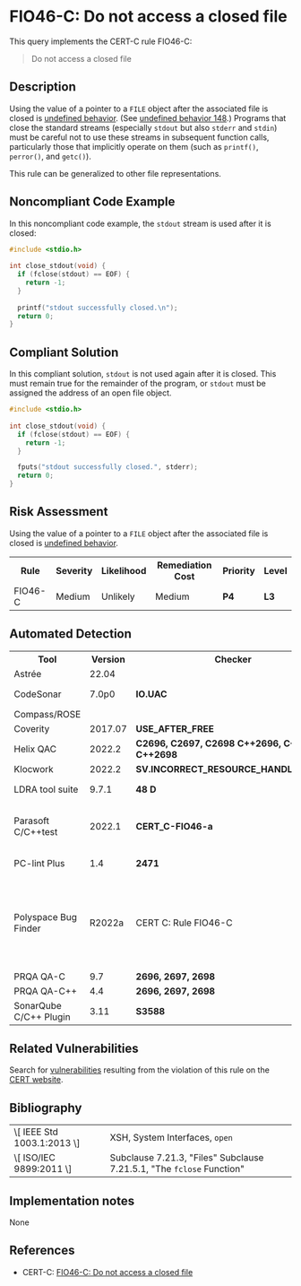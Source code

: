 # FIO46-C: Do not access a closed file

This query implements the CERT-C rule FIO46-C:

> Do not access a closed file



## Description

Using the value of a pointer to a `FILE` object after the associated file is closed is [undefined behavior](https://wiki.sei.cmu.edu/confluence/display/c/BB.+Definitions#BB.Definitions-undefinedbehavior). (See [undefined behavior 148](https://wiki.sei.cmu.edu/confluence/display/c/CC.+Undefined+Behavior#CC.UndefinedBehavior-ub_148).) Programs that close the standard streams (especially `stdout` but also `stderr` and `stdin`) must be careful not to use these streams in subsequent function calls, particularly those that implicitly operate on them (such as `printf()`, `perror()`, and `getc()`).

This rule can be generalized to other file representations.

## Noncompliant Code Example

In this noncompliant code example, the `stdout` stream is used after it is closed:

```cpp
#include <stdio.h>
 
int close_stdout(void) {
  if (fclose(stdout) == EOF) {
    return -1;
  }
 
  printf("stdout successfully closed.\n");
  return 0;
}
```

## Compliant Solution

In this compliant solution, `stdout` is not used again after it is closed. This must remain true for the remainder of the program, or `stdout` must be assigned the address of an open file object.

```cpp
#include <stdio.h>
 
int close_stdout(void) {
  if (fclose(stdout) == EOF) {
    return -1;
  }

  fputs("stdout successfully closed.", stderr);
  return 0;
}
```

## Risk Assessment

Using the value of a pointer to a `FILE` object after the associated file is closed is [undefined behavior](https://wiki.sei.cmu.edu/confluence/display/c/BB.+Definitions#BB.Definitions-undefinedbehavior).

<table> <tbody> <tr> <th> Rule </th> <th> Severity </th> <th> Likelihood </th> <th> Remediation Cost </th> <th> Priority </th> <th> Level </th> </tr> <tr> <td> FIO46-C </td> <td> Medium </td> <td> Unlikely </td> <td> Medium </td> <td> <strong>P4</strong> </td> <td> <strong>L3</strong> </td> </tr> </tbody> </table>


## Automated Detection

<table> <tbody> <tr> <th> Tool </th> <th> Version </th> <th> Checker </th> <th> Description </th> </tr> <tr> <td> <a> Astrée </a> </td> <td> 22.04 </td> <td> </td> <td> Supported </td> </tr> <tr> <td> <a> CodeSonar </a> </td> <td> 7.0p0 </td> <td> <strong>IO.UAC</strong> </td> <td> Use after close </td> </tr> <tr> <td> <a> Compass/ROSE </a> </td> <td> </td> <td> </td> <td> </td> </tr> <tr> <td> <a> Coverity </a> </td> <td> 2017.07 </td> <td> <strong>USE_AFTER_FREE</strong> </td> <td> Implemented </td> </tr> <tr> <td> <a> Helix QAC </a> </td> <td> 2022.2 </td> <td> <strong>C2696, C2697, C2698</strong> <strong>C++2696, C++2697, C++2698</strong> </td> <td> </td> </tr> <tr> <td> <a> Klocwork </a> </td> <td> 2022.2 </td> <td> <strong>SV.INCORRECT_RESOURCE_HANDLING.URH</strong> </td> <td> </td> </tr> <tr> <td> <a> LDRA tool suite </a> </td> <td> 9.7.1 </td> <td> <strong>48 D</strong> </td> <td> Partially implemented </td> </tr> <tr> <td> <a> Parasoft C/C++test </a> </td> <td> 2022.1 </td> <td> <strong>CERT_C-FIO46-a</strong> </td> <td> Do not use resources that have been freed </td> </tr> <tr> <td> <a> PC-lint Plus </a> </td> <td> 1.4 </td> <td> <strong>2471</strong> </td> <td> Fully supported </td> </tr> <tr> <td> <a> Polyspace Bug Finder </a> </td> <td> R2022a </td> <td> <a> CERT C: Rule FIO46-C </a> </td> <td> Checks for use of previously closed resource (rule partially covered) </td> </tr> <tr> <td> <a> PRQA QA-C </a> </td> <td> 9.7 </td> <td> <strong>2696, 2697, 2698</strong> </td> <td> </td> </tr> <tr> <td> <a> PRQA QA-C++ </a> </td> <td> 4.4 </td> <td> <strong>2696, 2697, 2698</strong> </td> <td> </td> </tr> <tr> <td> <a> SonarQube C/C++ Plugin </a> </td> <td> 3.11 </td> <td> <strong><a>S3588</a></strong> </td> <td> </td> </tr> </tbody> </table>


## Related Vulnerabilities

Search for [vulnerabilities](https://wiki.sei.cmu.edu/confluence/display/c/BB.+Definitions#BB.Definitions-vulnerability) resulting from the violation of this rule on the [CERT website](https://www.kb.cert.org/vulnotes/bymetric?searchview&query=FIELD+KEYWORDS+contains+FIO46-C).

## Bibliography

<table> <tbody> <tr> <td> \[ <a> IEEE Std 1003.1:2013 </a> \] </td> <td> XSH, System Interfaces, <code>open</code> </td> </tr> <tr> <td> \[ <a> ISO/IEC 9899:2011 </a> \] </td> <td> Subclause 7.21.3, "Files" Subclause 7.21.5.1, "The <code>fclose</code> Function" </td> </tr> </tbody> </table>


## Implementation notes

None

## References

* CERT-C: [FIO46-C: Do not access a closed file](https://wiki.sei.cmu.edu/confluence/display/c)
